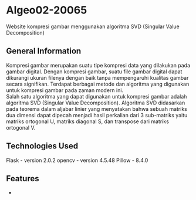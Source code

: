 # Algeo02-20065
Website kompresi gambar menggunakan algoritma SVD (Singular Value Decomposition)

## General Information
Kompresi gambar merupakan suatu tipe kompresi data yang dilakukan pada gambar digital. 
Dengan kompresi gambar, suatu file gambar digital dapat dikurangi ukuran filenya dengan baik tanpa mempengaruhi kualitas gambar secara signifikan. Terdapat berbagai metode dan algoritma yang digunakan untuk kompresi gambar pada zaman modern ini. <br/>
Salah satu algoritma yang dapat digunakan untuk kompresi gambar adalah algoritma SVD (Singular Value Decomposition). 
Algoritma SVD didasarkan pada teorema dalam aljabar linier yang menyatakan bahwa sebuah matriks dua dimensi dapat dipecah menjadi hasil perkalian dari 3 sub-matriks yaitu matriks ortogonal U, matriks diagonal S, dan transpose dari matriks ortogonal V.

## Technologies Used
Flask - version 2.0.2
opencv - version 4.5.48
Pillow - 8.4.0

## Features
* 